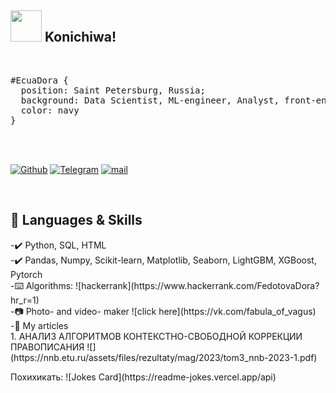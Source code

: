 ## <img src="https://media.giphy.com/media/VgCDAzcKvsR6OM0uWg/giphy.gif" width="50"> Konichiwa!


<br/>
<pre>
#EcuaDora { 
  position: Saint Petersburg, Russia;  
  background: Data Scientist, ML-engineer, Analyst, front-end developer in the past; 
  color: navy 
}
</pre>
<br/>
<br/>

<p>
  <a href="https://github.com/EcuaDora" target="_blank"><img alt="Github" src="https://img.shields.io/badge/GitHub-%2312100E.svg?&style=for-the-badge&logo=Github&logoColor=white"/></a> 
  <a href="https://t.me/sense_of_sadness" target="_blank"><img alt="Telegram" src="https://img.shields.io/badge/telegram-%231DA1F2.svg?&style=for-the-badge&logo=telegram&logoColor=white"/></a> 
   <a href="mailto: FedotovaDora@yandex.ru" target="_blank"><img alt="mail" src="https://img.shields.io/badge/gmail-D14836?&style=for-the-badge&logo=gmail&logoColor=white" /></a>
  
</p>
<br/>

## 🔧 Languages & Skills
<p>
  -✔️ Python, SQL, HTML
  <br/>
  -✔️ Pandas, Numpy, Scikit-learn, Matplotlib, Seaborn, LightGBM, XGBoost, Pytorch
  <br/>
  -⌨️ Algorithms:  ![hackerrank](https://www.hackerrank.com/FedotovaDora?hr_r=1)
   <br/>
  -📷 Photo- and video- maker ![click here](https://vk.com/fabula_of_vagus)
  <br/>
  -🌱 My articles  <br/>
  1. АНАЛИЗ АЛГОРИТМОВ КОНТЕКСТНО-СВОБОДНОЙ КОРРЕКЦИИ ПРАВОПИСАНИЯ
![](https://nnb.etu.ru/assets/files/rezultaty/mag/2023/tom3_nnb-2023-1.pdf)
  <br/>
  
  </p>
  Похихикать:
![Jokes Card](https://readme-jokes.vercel.app/api)




